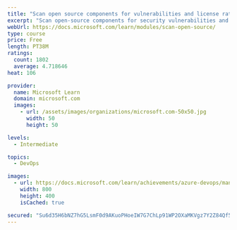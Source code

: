 ```yaml
---
title: "Scan open source components for vulnerabilities and license ratings in Azure Pipelines"
excerpt: "Scan open-source components for security vulnerabilities and assess their license ratings when your application builds in Azure Pipelines."
webUrl: https://docs.microsoft.com/learn/modules/scan-open-source/
type: course
price: Free
length: PT38M
ratings:
  count: 1802
  average: 4.718646
heat: 106

provider:
  name: Microsoft Learn
  domain: microsoft.com
  images:
    - url: /assets/images/organizations/microsoft.com-50x50.jpg
      width: 50
      height: 50

levels:
  - Intermediate

topics:
  - DevOps

images:
  - url: https://docs.microsoft.com/learn/achievements/azure-devops/manage-security-and-compliance-in-your-build-pipeline-social.png
    width: 800
    height: 400
    isCached: true

secured: "Su6d35H6bNZ7hG5LsmF0d9AKuoPHoeIW7G7ChLp91WP2OXaMKVgz7Y2Z84Qf5WQXHM6djgIuenSXYFntEPGA0RmTRgpPQTqiSDlchfDfzLVoAUyLgfvicScrySdXtLCtTDLrhnIw2KDm+i49w5nwPZqcClqDf3xZ56REWmo2n1ZDhtpnyrPpXEGmv/Wn413KoonLrCY5FCXOd+I/uk3x0eiIfvRTElgnnH3T04xBWCu7lqjD6syYUnbHYJMUPNMnoMvAy50E06zVZKQ5ihyTt4+d1dS2+xaK6lAAkD3lWXSZKTRas4C+iP4aAe+t/lZqC86GOm1/yT1q12i35MgmIb1t4sd55W6uTRn47aw4EExMANab+u1ZMOLn2Hb/zdLFuL5AA9Ryamnye+sFOP99kA==;qFTpwIt2VAdEwsH6BPg/hw=="
---
```


